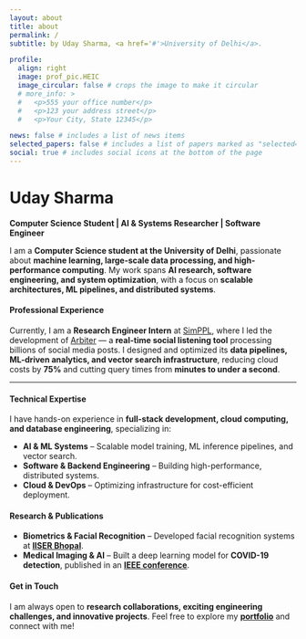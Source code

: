 ```yaml
---
layout: about
title: about
permalink: /
subtitle: by Uday Sharma, <a href='#'>University of Delhi</a>.

profile:
  align: right
  image: prof_pic.HEIC
  image_circular: false # crops the image to make it circular
  # more_info: >
  #   <p>555 your office number</p>
  #   <p>123 your address street</p>
  #   <p>Your City, State 12345</p>

news: false # includes a list of news items
selected_papers: false # includes a list of papers marked as "selected={true}"
social: true # includes social icons at the bottom of the page
---
```


# Uday Sharma  
**Computer Science Student | AI & Systems Researcher | Software Engineer**  

I am a **Computer Science student at the University of Delhi**, passionate about **machine learning, large-scale data processing, and high-performance computing**. My work spans **AI research, software engineering, and system optimization**, with a focus on **scalable architectures, ML pipelines, and distributed systems**.  

#### Professional Experience  
Currently, I am a **Research Engineer Intern** at [SimPPL](https://simppl.org), where I led the development of [Arbiter](https://arbiter.simppl.org) — a **real-time social listening tool** processing billions of social media posts. I designed and optimized its **data pipelines, ML-driven analytics, and vector search infrastructure**, reducing cloud costs by **75%** and cutting query times from **minutes to under a second**.  

---

#### Technical Expertise  
I have hands-on experience in **full-stack development, cloud computing, and database engineering**, specializing in:  
- **AI & ML Systems** – Scalable model training, ML inference pipelines, and vector search.  
- **Software & Backend Engineering** – Building high-performance, distributed systems.  
- **Cloud & DevOps** – Optimizing infrastructure for cost-efficient deployment.  

#### Research & Publications  
- **Biometrics & Facial Recognition** – Developed facial recognition systems at **[IISER Bhopal]()**.  
- **Medical Imaging & AI** – Built a deep learning model for **COVID-19 detection**, published in an **[IEEE conference]()**.  

#### Get in Touch  
I am always open to **research collaborations, exciting engineering challenges, and innovative projects**. Feel free to explore my **[portfolio]()** and connect with me!  

